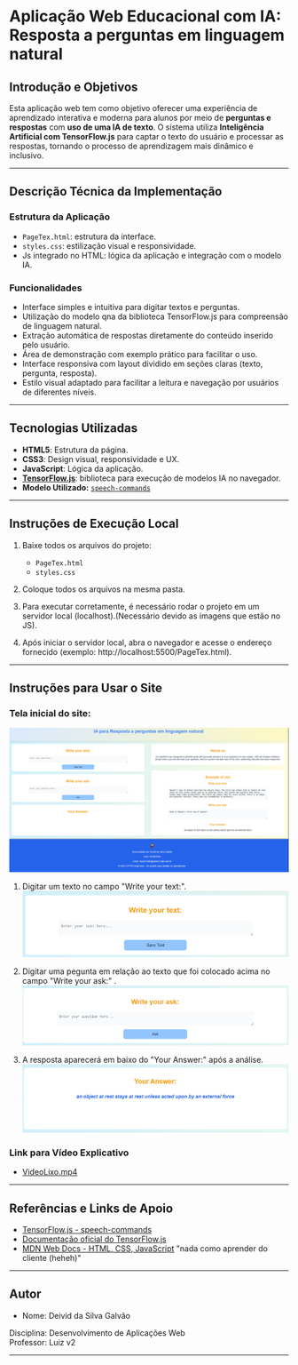 # Aplicação Web Educacional com IA: Resposta a perguntas em linguagem natural

## Introdução e Objetivos

Esta aplicação web tem como objetivo oferecer uma experiência de aprendizado interativa e moderna para alunos por meio de  **perguntas e respostas** com **uso de uma IA de texto**. O sistema utiliza **Inteligência Artificial com TensorFlow.js** para captar o texto do usuário e processar as respostas, tornando o processo de aprendizagem mais dinâmico e inclusivo.

---

## Descrição Técnica da Implementação

### Estrutura da Aplicação

- `PageTex.html`: estrutura da interface.
- `styles.css`: estilização visual e responsividade.
- Js integrado no HTML: lógica da aplicação e integração com o modelo IA.

### Funcionalidades

- Interface simples e intuitiva para digitar textos e perguntas.
- Utilização do modelo qna da biblioteca TensorFlow.js para compreensão de linguagem natural.
- Extração automática de respostas diretamente do conteúdo inserido pelo usuário.
- Área de demonstração com exemplo prático para facilitar o uso.
- Interface responsiva com layout dividido em seções claras (texto, pergunta, resposta).
- Estilo visual adaptado para facilitar a leitura e navegação por usuários de diferentes níveis.

---

## Tecnologias Utilizadas

- **HTML5**: Estrutura da página.
- **CSS3**: Design visual, responsividade e UX.
- **JavaScript**: Lógica da aplicação.
- **[TensorFlow.js](https://www.tensorflow.org/js)**: biblioteca para execução de modelos IA no navegador.
- **Modelo Utilizado:** [`speech-commands`](https://github.com/tensorflow/tfjs-models/tree/master/speech-commands)

---

## Instruções de Execução Local

1. Baixe todos os arquivos do projeto:
   - `PageTex.html`
   - `styles.css`

2. Coloque todos os arquivos na mesma pasta.

3. Para executar corretamente, é necessário rodar o projeto em um servidor local (localhost).(Necessário devido as imagens que estão no JS).

4. Após iniciar o servidor local, abra o navegador e acesse o endereço fornecido (exemplo: http://localhost:5500/PageTex.html).

---
## Instruções para Usar o Site
### Tela inicial do site:
![img](./img/p2.png)

1. Digitar um texto no campo "Write your text:".
![img](./img/p1.png)

2. Digitar uma pegunta em relação ao texto que foi colocado acima no campo "Write your ask:" .
![img](./img/p3.png)

3. A resposta aparecerá em baixo do "Your Answer:" após a análise.
![img](./img/p4.png)

### Link para Vídeo Explicativo
- [VideoLixo.mp4](https://youtu.be/6Ux5-oC99Cw)
---
## Referências e Links de Apoio

- [TensorFlow.js - speech-commands](https://github.com/tensorflow/tfjs-models/tree/master/speech-commands)
- [Documentação oficial do TensorFlow.js](https://www.tensorflow.org/js)
- [MDN Web Docs - HTML, CSS, JavaScript](https://developer.mozilla.org/) "nada como aprender do cliente (heheh)"


---
## Autor

- Nome: Deivid da Silva Galvão

Disciplina: Desenvolvimento de Aplicações Web  
Professor: Luiz v2

---


